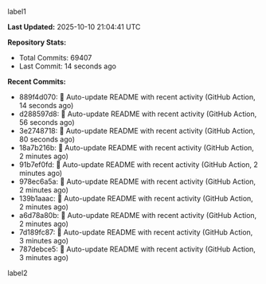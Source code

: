 
label1 
<!-- ACTIVITY_START -->
**Last Updated:** 2025-10-10 21:04:41 UTC

**Repository Stats:**
- Total Commits: 69407
- Last Commit: 14 seconds ago

**Recent Commits:**
- 889f4d070: 🤖 Auto-update README with recent activity (GitHub Action, 14 seconds ago)
- d288597d8: 🤖 Auto-update README with recent activity (GitHub Action, 56 seconds ago)
- 3e2748718: 🤖 Auto-update README with recent activity (GitHub Action, 80 seconds ago)
- 18a7b216b: 🤖 Auto-update README with recent activity (GitHub Action, 2 minutes ago)
- 91b7ef0fd: 🤖 Auto-update README with recent activity (GitHub Action, 2 minutes ago)
- 978ec6a5a: 🤖 Auto-update README with recent activity (GitHub Action, 2 minutes ago)
- 139b1aaac: 🤖 Auto-update README with recent activity (GitHub Action, 2 minutes ago)
- a6d78a80b: 🤖 Auto-update README with recent activity (GitHub Action, 2 minutes ago)
- 7d189fc87: 🤖 Auto-update README with recent activity (GitHub Action, 3 minutes ago)
- 787debce5: 🤖 Auto-update README with recent activity (GitHub Action, 3 minutes ago)
<!-- ACTIVITY_END -->

label2
